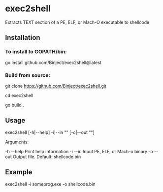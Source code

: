 # exec2shell
Extracts TEXT section of a PE, ELF, or Mach-O executable to shellcode


## Installation

### To install to GOPATH/bin:

go install github.com/Binject/exec2shell@latest

### Build from source:

git clone https://github.com/Binject/exec2shell.git

cd exec2shell

go build .


## Usage

exec2shell [-h|--help] -i|--in "<value>" [-o|--out "<value>"]

Arguments:

  -h  --help  Print help information
  -i  --in    Input PE, ELF, or Mach-o binary
  -o  --out   Output file. Default: shellcode.bin
  
## Example
  
exec2shell -i someprog.exe -o shellcode.bin
